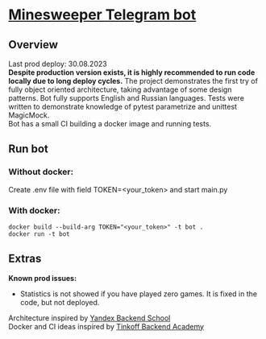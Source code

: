 # [Minesweeper Telegram bot](https://t.me/GameMinesweeperBot)
## Overview
Last prod deploy: 30.08.2023<br>
**Despite production version exists, it is highly recommended to run code locally due to long deploy cycles.**
The project demonstrates the first try of fully object oriented architecture, taking advantage of some design patterns. 
Bot fully supports English and Russian languages.
Tests were written to demonstrate knowledge of pytest parametrize and unittest MagicMock.
<br>
Bot has a small CI building a docker image and running tests.
<br>
## Run bot
### Without docker:
Create .env file with field TOKEN=<your_token> and start main.py
### With docker:
```
docker build --build-arg TOKEN="<your_token>" -t bot .
docker run -t bot
```
## Extras
**Known prod issues:**
* Statistics is not showed if you have played zero games. It is fixed in the code, but not deployed.<br>

Architecture inspired by [Yandex Backend School](https://www.youtube.com/watch?v=Qw-Wj6NZelQ&t=2780s) <br>
Docker and CI ideas inspired by [Tinkoff Backend Academy](https://fintech.tinkoff.ru/academy/backend/)
